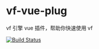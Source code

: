 # vf-vue-plug
vf 引擎 vue 插件，帮助你快速使用 vf

[![Build Status](https://travis-ci.com/vipkid-edu/vf-vue-plug.svg?branch=master)](https://travis-ci.com/vipkid-edu/vf-vue-plug)

